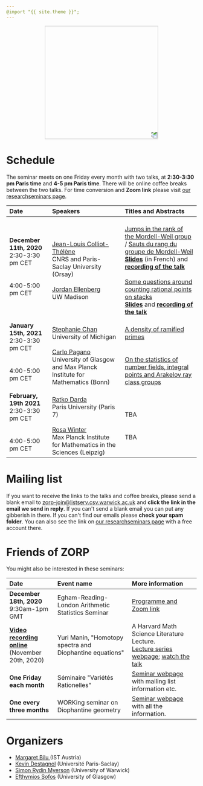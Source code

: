 ```yaml
---
@import "{{ site.theme }}";
---
```


<p align="center">
  <img width="300" height="300" style="transform: rotate(0.5turn);" src="https://upload.wikimedia.org/wikipedia/commons/1/18/Rational_points_of_bounded_height_outside_the_27_lines_on_Clebsch%27s_diagonal_cubic_surface.png">
</p>

# Schedule

The seminar meets on one Friday every month with two talks, at **2:30-3:30 pm  Paris time** and **4-5 pm Paris time**. There will be online coffee breaks between the two talks.  For time conversion and **Zoom link** please visit <a href="https://researchseminars.org/seminar/zorp_1729">our researchseminars page</a>.


| Date   | Speakers     | Titles and Abstracts |
|:------------|:--------------|:------|
| **December 11th, 2020** <br>2:30-3:30 pm CET <br><br> <br> 4:00-5:00 pm CET <br>| <br><a href="https://www.imo.universite-paris-saclay.fr/~colliot/">Jean-Louis Colliot-Thélène</a> <br> CNRS and Paris-Saclay University (Orsay) <br><br>  <a href="https://www.math.wisc.edu/~ellenber/"> Jordan Ellenberg </a> <br> UW Madison| <br><a href="https://zoom-on-rational-points.github.io/abstractCT">Jumps in the rank of the Mordell-Weil group</a> / <a href="https://zoom-on-rational-points.github.io/resumeCT">Sauts du rang du groupe de Mordell-Weil</a> <br><a href="slidesCT.pdf" style="font-weight:bold">Slides</a> (in French) and <a href="https://www.youtube.com/watch?v=BMyr5qWhbhg&t=38s&ab_channel=EfthymiosSofos" style="font-weight:bold">recording of the talk</a><br><br><a href="https://zoom-on-rational-points.github.io/abstractJE">Some questions around counting rational points on stacks</a><br><a href="slidesJE.pdf" style="font-weight:bold">Slides</a> and <a href="https://www.youtube.com/watch?v=lQ9vtUhit_Y&ab_channel=EfthymiosSofos" style="font-weight:bold">recording of the talk</a>|
| **January 15th, 2021** <br>2:30-3:30 pm CET <br><br> <br> 4:00-5:00 pm CET <br>| <br><a href ="http://www-personal.umich.edu/~ytchan/">Stephanie Chan</a> <br> University of Michigan <br><br>  <a href="http://guests.mpim-bonn.mpg.de/carlo.pagano90/"> Carlo Pagano </a> <br> University of Glasgow and Max Planck Institute for Mathematics (Bonn)| <br><a href="https://zoom-on-rational-points.github.io/abstractSC">A density of ramified primes</a><br><br><br><a href="https://zoom-on-rational-points.github.io/abstractCP">On the statistics of number fields, integral points and Arakelov ray class groups</a><br>|
| **February, 19th 2021** <br>2:30-3:30 pm CET <br><br> <br> 4:00-5:00 pm CET <br>| <br><a href ="https://webusers.imj-prg.fr/ratko.darda">Ratko Darda</a> <br> Paris University (Paris 7) <br><br>   <a href="https://personal-homepages.mis.mpg.de/winter/">Rosa Winter</a> <br>Max Planck Institute for Mathematics in the Sciences (Leipzig) | <br>TBA <br><br><br>TBA<br>|


# Mailing list

If you want to receive the links to the talks and coffee breaks, please send a blank email to <a href='mailto:zorp-join@listserv.csv.warwick.ac.uk'>zorp-join@listserv.csv.warwick.ac.uk</a> and <b>click the link in the email we send in reply</b>. If you can't send a blank email you can put any gibberish in there. If you can't find our emails please **check your spam folder**.  You can also see the link on <a href="https://researchseminars.org/seminar/zorp_1729">our researchseminars page</a> with a free account there.

# Friends of ZORP

You might also be interested in these seminars:

| Date   | Event name     | More information |
|:-------|:--------------|:------|
| **December 18th, 2020** <br> 9:30am-1pm GMT| Egham-Reading-London Arithmetic Statistics Seminar  | <a href="https://reynoldfregoli.wixsite.com/website">Programme and Zoom link</a> |
| **<a href="https://www.youtube.com/watch?v=0LRjvyldpCw">Video recording online</a>** <br> (November 20th, 2020) | Yuri Manin, "Homotopy spectra and Diophantine equations" | A Harvard Math Science Literature Lecture.<br> <a href="https://cmsa.fas.harvard.edu/literature-lecture-series/">Lecture series webpage</a>; <a href="https://www.youtube.com/watch?v=0LRjvyldpCw">watch the talk</a>|
| **One Friday each month** | S&eacute;minaire "Vari&eacute;t&eacute;s Rationelles" | <a href="https://webusers.imj-prg.fr/~cyril.demarche/SVR/SVR.html">Seminar webpage</a> with mailing list information etc. |
| **One every three months** | WORKing seminar on Diophantine geometry | <a href="https://sites.google.com/site/netandogra/working-seminar">Seminar webpage</a> with all the information. |



# Organizers

* <a href="https://pub.ist.ac.at/~mbilu/index.html"> Margaret Bilu </a>(IST Austria)
* <a href="https://www.imo.universite-paris-saclay.fr/~destagnol/pageweben.html">Kevin Destagnol</a> (Université Paris-Saclay)
* <a href="https://warwick.ac.uk/fac/sci/maths/people/staff/myerson/">Simon Rydin Myerson</a> (University of Warwick)
* <a href="https://sites.google.com/view/efsofos/home">Efthymios Sofos</a> (University of Glasgow)


